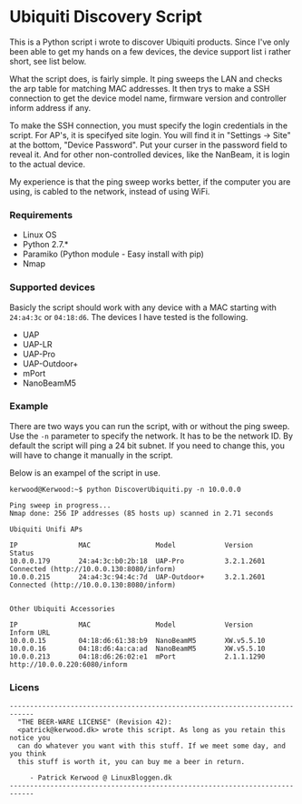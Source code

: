 Ubiquiti Discovery Script
=========================

This is a Python script i wrote to discover Ubiquiti products. Since I've only been able to get my hands on a few devices, the device support list i rather short, see list below. 

What the script does, is fairly simple. It ping sweeps the LAN and checks the arp table for matching MAC addresses. It then trys to make a SSH connection to get the device model name, firmware version and controller inform address if any.

To make the SSH connection, you must specify the login credentials in the script. For AP's, it is specifyed site login. You will find it in "Settings -> Site" at the bottom, "Device Password". Put your curser in the password field to reveal it. And for other non-controlled devices, like the NanBeam, it is login to the actual device.

My experience is that the ping sweep works better, if the computer you are using, is cabled to the network, instead of using WiFi.

### Requirements
 - Linux OS
 - Python 2.7.*
 - Paramiko (Python module - Easy install with pip)
 - Nmap

### Supported devices
Basicly the script should work with any device with a MAC starting with `24:a4:3c` or `04:18:d6`.
The devices I have tested is the following.
 - UAP
 - UAP-LR
 - UAP-Pro
 - UAP-Outdoor+
 - mPort
 - NanoBeamM5

### Example

There are two ways you can run the script, with or without the ping sweep. Use the `-n` parameter to specify the network. It has to be the network ID. By default the script will ping a 24 bit subnet. If you need to change this, you will have to change it manually in the script.

Below is an exampel of the script in use.



```
kerwood@Kerwood:~$ python DiscoverUbiquiti.py -n 10.0.0.0

Ping sweep in progress...
Nmap done: 256 IP addresses (85 hosts up) scanned in 2.71 seconds

Ubiquiti Unifi APs

IP               MAC                Model            Version      Status                                       
10.0.0.179       24:a4:3c:b0:2b:18  UAP-Pro          3.2.1.2601   Connected (http://10.0.0.130:8080/inform)    
10.0.0.215       24:a4:3c:94:4c:7d  UAP-Outdoor+     3.2.1.2601   Connected (http://10.0.0.130:8080/inform)    


Other Ubiquiti Accessories

IP               MAC                Model            Version      Inform URL                                   
10.0.0.15        04:18:d6:61:38:b9  NanoBeamM5       XW.v5.5.10                                                
10.0.0.16        04:18:d6:4a:ca:ad  NanoBeamM5       XW.v5.5.10                                                
10.0.0.213       04:18:d6:26:02:e1  mPort            2.1.1.1290   http://10.0.0.220:6080/inform
```

### Licens
```
----------------------------------------------------------------------------
  "THE BEER-WARE LICENSE" (Revision 42):
  <patrick@kerwood.dk> wrote this script. As long as you retain this notice you
  can do whatever you want with this stuff. If we meet some day, and you think
  this stuff is worth it, you can buy me a beer in return. 
  
     - Patrick Kerwood @ LinuxBloggen.dk
----------------------------------------------------------------------------
```
